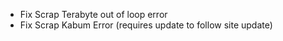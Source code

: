 - Fix Scrap Terabyte out of loop error
- Fix Scrap Kabum Error (requires update to follow site update)
